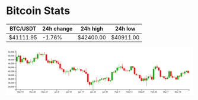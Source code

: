 # Bitcoin Stats

BTC/USDT|24h change|24h high|24h low|
|---|---|---|---|
|$41111.95|-1.76%|$42400.00|$40911.00|

<img src="./chart.svg">
